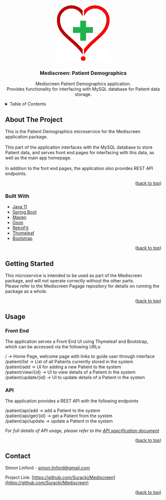 <!-- PROJECT LOGO -->
<br />
<div align="center">
  <a href="https://github.com/Suracki/Mediscreen">
    <img src="/logomin.png" alt="Logo">
  </a>

<h3 align="center">Mediscreen: Patient Demographics</h3>

  <p align="center">
    Mediscreen Patient Demographics application.
    <br>
    Provides functionality for interfacing with MySQL database for Patient data storage.

  </p>
</div>



<!-- TABLE OF CONTENTS -->
<details>
  <summary>Table of Contents</summary>
  <ol>
    <li>
      <a href="#about-the-project">About The Project</a>
      <ul>
        <li><a href="#built-with">Built With</a></li>
      </ul>
    </li>
    <li>
      <a href="#getting-started">Getting Started</a>
      <ul>
        <li><a href="#prerequisites">Prerequisites</a></li>
        <li><a href="#installation">Installation</a></li>
      </ul>
    </li>
    <li><a href="#usage">Usage</a></li>
    <li><a href="#roadmap">Roadmap</a></li>
    <li><a href="#contributing">Contributing</a></li>
    <li><a href="#license">License</a></li>
    <li><a href="#contact">Contact</a></li>
    <li><a href="#acknowledgments">Acknowledgments</a></li>
  </ol>
</details>



<!-- ABOUT THE PROJECT -->
## About The Project

This is the Patient Demographics microservice for the Mediscreen application package.
<br><br>
This part of the application interfaces with the MySQL database to store Patient data, and serves front end pages for interfacing with this data, as well as the main app homepage.
<br><br>
In addition to the font end pages, the application also provides REST API endpoints.
<p align="right">(<a href="#top">back to top</a>)</p>



### Built With

* [Java 11](https://www.oracle.com/java/technologies/javase/jdk11-archive-downloads.html)
* [Spring Boot](https://spring.io/projects/spring-boot)
* [Maven](https://maven.apache.org/)
* [Gson](https://github.com/google/gson)
* [RetroFit](https://square.github.io/retrofit/)
* [Thymeleaf](https://www.thymeleaf.org/)
* [Bootstrap](https://getbootstrap.com)


<p align="right">(<a href="#top">back to top</a>)</p>



<!-- GETTING STARTED -->
## Getting Started

This microservice is intended to be used as part of the Mediscreen package, and will not operate correctly without the other parts.
<br>Please refer to the Mediscreen Pagage repository for details on running the package as a whole.

<p align="right">(<a href="#top">back to top</a>)</p>



<!-- USAGE EXAMPLES -->
## Usage

### Front End

The application serves a Front End UI using Thymeleaf and Bootstrap, which can be accessed via the following URLs:

/ -> Home Page, welcome page with links to guide user through interface<br>
/patient/list -> List of all Patients currently stored in the system<br>
/patient/add -> UI for adding a new Patient to the system<br>
/patient/view/{id} -> UI to view details of a Patient in the system<br>
/patient/update/{id} -> UI to update details of a Patient in the system<br>

### API

The application provides a REST API with the following endpoints

/patient/api/add -> add a Patient to the system<br>
/patient/api/get/{id} -> get a Patient from the system<br>
/patient/api/update -> update a Patient in the system<br>

_For full details of API usage, please refer to the [API specification document](/REST%20API%20Specification.pdf)_

<p align="right">(<a href="#top">back to top</a>)</p>


<!-- CONTACT -->
## Contact

Simon Linford - simon.linford@gmail.com

Project Link: [https://github.com/Suracki/Mediscreen](https://github.com/Suracki/Mediscreen)

<p align="right">(<a href="#top">back to top</a>)</p>
